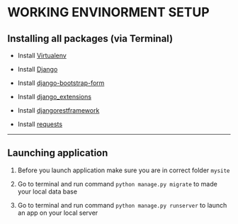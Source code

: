 # WORKING ENVINORMENT SETUP

## Installing all packages (via Terminal)

* Install [Virtualenv](https://virtualenv.pypa.io/en/latest/installation.html)

* Install [Django](https://www.djangoproject.com/download/)  

* Install [django-bootstrap-form](https://django-bootstrap-form.readthedocs.io/en/latest/#installation)

* Install [django_extensions](https://pypi.org/project/django-extensions/)

* Install [djangorestframework](https://www.django-rest-framework.org/#installation)

* Install [requests](https://pypi.org/project/requests/)
-----
## Launching application

1. Before you launch application make sure you are in correct folder `mysite` 

2. Go to terminal and run command ``` python manage.py migrate ``` to made your local data base

3. Go to terminal and run command ``` python manage.py runserver ``` to launch an app on your local server
